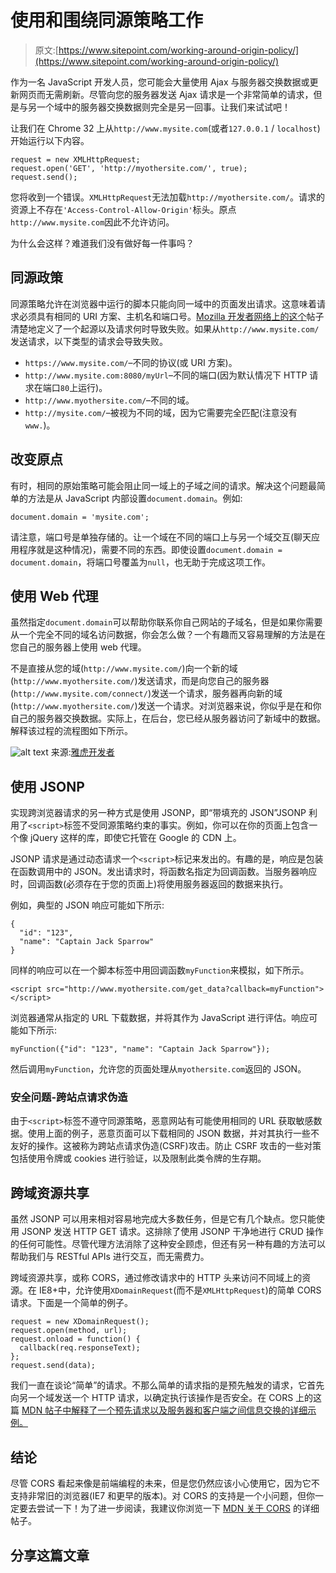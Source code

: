 # 使用和围绕同源策略工作

> 原文:[https://www.sitepoint.com/working-around-origin-policy/](https://www.sitepoint.com/working-around-origin-policy/)

作为一名 JavaScript 开发人员，您可能会大量使用 Ajax 与服务器交换数据或更新网页而无需刷新。尽管向您的服务器发送 Ajax 请求是一个非常简单的请求，但是与另一个域中的服务器交换数据则完全是另一回事。让我们来试试吧！

让我们在 Chrome 32 上从`http://www.mysite.com`(或者`127.0.0.1` / `localhost`)开始运行以下内容。

```
request = new XMLHttpRequest;
request.open('GET', 'http://myothersite.com/', true);
request.send();
```

您将收到一个错误。`XMLHttpRequest`无法加载`http://myothersite.com/`。请求的资源上不存在`'Access-Control-Allow-Origin'`标头。原点`http://www.mysite.com`因此不允许访问。

为什么会这样？难道我们没有做好每一件事吗？

## 同源政策

同源策略允许在浏览器中运行的脚本只能向同一域中的页面发出请求。这意味着请求必须具有相同的 URI 方案、主机名和端口号。[Mozilla 开发者网络上的这个](https://developer.mozilla.org/en-US/docs/Web/JavaScript/Same_origin_policy_for_JavaScript)帖子清楚地定义了一个起源以及请求何时导致失败。如果从`http://www.mysite.com/`发送请求，以下类型的请求会导致失败。

*   `https://www.mysite.com/`–不同的协议(或 URI 方案)。
*   `http://www.mysite.com:8080/myUrl`–不同的端口(因为默认情况下 HTTP 请求在端口`80`上运行)。
*   `http://www.myothersite.com/`–不同的域。
*   `http://mysite.com/`–被视为不同的域，因为它需要完全匹配(注意没有`www.`)。

## 改变原点

有时，相同的原始策略可能会阻止同一域上的子域之间的请求。解决这个问题最简单的方法是从 JavaScript 内部设置`document.domain`。例如:

```
document.domain = 'mysite.com';
```

请注意，端口号是单独存储的。让一个域在不同的端口上与另一个域交互(聊天应用程序就是这种情况)，需要不同的东西。即使设置`document.domain = document.domain`，将端口号覆盖为`null`，也无助于完成这项工作。

## 使用 Web 代理

虽然指定`document.domain`可以帮助你联系你自己网站的子域名，但是如果你需要从一个完全不同的域名访问数据，你会怎么做？一个有趣而又容易理解的方法是在您自己的服务器上使用 web 代理。

不是直接从您的域(`http://www.mysite.com/`)向一个新的域(`http://www.myothersite.com/`)发送请求，而是向您自己的服务器(`http://www.mysite.com/connect/`)发送一个请求，服务器再向新的域(`http://www.myothersite.com/`)发送一个请求。对浏览器来说，你似乎是在和你自己的服务器交换数据。实际上，在后台，您已经从服务器访问了新域中的数据。解释该过程的流程图如下所示。

![alt text](../Images/53c0f804b8861c1cd6623e6233027a72.png "Using a proxy server for cross domain requests")
来源:[雅虎开发者](http://developer.yahoo.com/javascript/howto-proxy.html)

## 使用 JSONP

实现跨浏览器请求的另一种方式是使用 JSONP，即“带填充的 JSON”JSONP 利用了`<script>`标签不受同源策略约束的事实。例如，你可以在你的页面上包含一个像 jQuery 这样的库，即使它托管在 Google 的 CDN 上。

JSONP 请求是通过动态请求一个`<script>`标记来发出的。有趣的是，响应是包装在函数调用中的 JSON。发出请求时，将函数名指定为回调函数。当服务器响应时，回调函数(必须存在于您的页面上)将使用服务器返回的数据来执行。

例如，典型的 JSON 响应可能如下所示:

```
{
  "id": "123",
  "name": "Captain Jack Sparrow"
}
```

同样的响应可以在一个脚本标签中用回调函数`myFunction`来模拟，如下所示。

```
<script src="http://www.myothersite.com/get_data?callback=myFunction"></script>
```

浏览器通常从指定的 URL 下载数据，并将其作为 JavaScript 进行评估。响应可能如下所示:

```
myFunction({"id": "123", "name": "Captain Jack Sparrow"});
```

然后调用`myFunction`，允许您的页面处理从`myothersite.com`返回的 JSON。

### 安全问题-跨站点请求伪造

由于`<script>`标签不遵守同源策略，恶意网站有可能使用相同的 URL 获取敏感数据。使用上面的例子，恶意页面可以下载相同的 JSON 数据，并对其执行一些不友好的操作。这被称为跨站点请求伪造(CSRF)攻击。防止 CSRF 攻击的一些对策包括使用令牌或 cookies 进行验证，以及限制此类令牌的生存期。

## 跨域资源共享

虽然 JSONP 可以用来相对容易地完成大多数任务，但是它有几个缺点。您只能使用 JSONP 发送 HTTP GET 请求。这排除了使用 JSONP 干净地进行 CRUD 操作的任何可能性。尽管代理方法消除了这种安全顾虑，但还有另一种有趣的方法可以帮助我们与 RESTful APIs 进行交互，而无需费力。

跨域资源共享，或称 CORS，通过修改请求中的 HTTP 头来访问不同域上的资源。在 IE8+中，允许使用`XDomainRequest`(而不是`XMLHttpRequest`)的简单 CORS 请求。下面是一个简单的例子。

```
request = new XDomainRequest();
request.open(method, url);
request.onload = function() {
  callback(req.responseText);
};
request.send(data);
```

我们一直在谈论“简单”的请求。不那么简单的请求指的是预先触发的请求，它首先向另一个域发送一个 HTTP 请求，以确定执行该操作是否安全。在 CORS 上的这篇 [MDN 帖子中解释了一个预先请求以及服务器和客户端之间信息交换的详细示例。](https://developer.mozilla.org/en-US/docs/HTTP/Access_control_CORS#Preflighted_requests)

## 结论

尽管 CORS 看起来像是前端编程的未来，但是您仍然应该小心使用它，因为它不支持非常旧的浏览器(IE7 和更早的版本)。对 CORS 的支持是一个小问题，但你一定要去尝试一下！为了进一步阅读，我建议你浏览一下 [MDN 关于 CORS](https://developer.mozilla.org/en-US/docs/HTTP/Access_control_CORS) 的详细帖子。

## 分享这篇文章